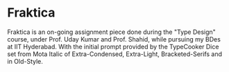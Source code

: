 # Fraktica
Fraktica is an on-going assignment piece done during the "Type Design" course, under Prof. Uday Kumar and Prof. Shahid, while pursuing my BDes at IIT Hyderabad. With the initial prompt provided by the TypeCooker Dice set from Mota Italic of Extra-Condensed, Extra-Light, Bracketed-Serifs and in Old-Style.
